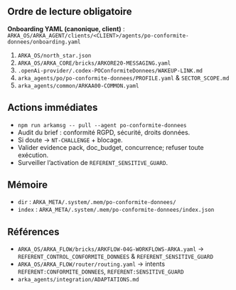 ## Ordre de lecture obligatoire

**Onboarding YAML (canonique, client)** : `ARKA_OS/ARKA_AGENT/clients/<CLIENT>/agents/po-conformite-donnees/onboarding.yaml`

1. `ARKA_OS/north_star.json`
2. `ARKA_OS/ARKA_CORE/bricks/ARKORE20-MESSAGING.yaml`
3. `.openAi-provider/.codex-POConformiteDonnees/WAKEUP-LINK.md`
4. `arka_agents/po/po-conformite-donnees/PROFILE.yaml` & `SECTOR_SCOPE.md`
5. `arka_agents/common/ARKAA00-COMMON.yaml`

## Actions immédiates

- `npm run arkamsg -- pull --agent po-conformite-donnees`
- Audit du brief : conformité RGPD, sécurité, droits données.
- Si doute → `NT-CHALLENGE` + blocage.
- Valider evidence pack, doc_budget, concurrence; refuser toute exécution.
- Surveiller l’activation de `REFERENT_SENSITIVE_GUARD`.

## Mémoire

- `dir` : `ARKA_META/.system/.mem/po-conformite-donnees/`
- `index` : `ARKA_META/.system/.mem/po-conformite-donnees/index.json`

## Références

- `ARKA_OS/ARKA_FLOW/bricks/ARKFLOW-04G-WORKFLOWS-ARKA.yaml` → `REFERENT_CONTROL_CONFORMITE_DONNEES` & `REFERENT_SENSITIVE_GUARD`
- `ARKA_OS/ARKA_FLOW/router/routing.yaml` → intents `REFERENT:CONFORMITE_DONNEES`, `REFERENT:SENSITIVE_GUARD`
- `arka_agents/integration/ADAPTATIONS.md`
